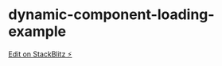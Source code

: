 # dynamic-component-loading-example

[Edit on StackBlitz ⚡️](https://stackblitz.com/edit/dynamic-component-loading-example)